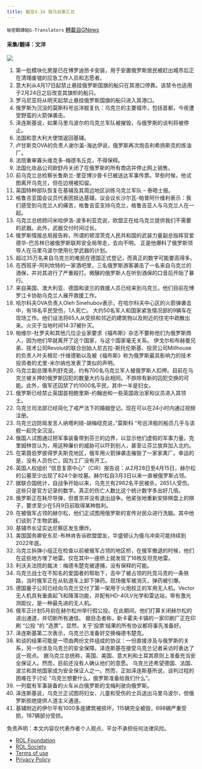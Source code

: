 ```yaml
---
title: 截至4.16 俄乌战事汇总
---
```

`秘密翻譯組G-Translators` [轉載自GNews](https://gnews.org/zh-hans/2357997/)

#### 采集/翻译：文洋
![](https://assets.gnews.org/wp-content/uploads/2022/04/16501355761.png)
1. 第一批模块化房屋已在博罗迪昂卡安装，用于安置俄罗斯居民被赶出城市后正在清理废墟的应急工作人员和志愿者。
2. 意大利从4月17日起禁止悬挂俄罗斯国旗的船只在其港口停靠。该禁令也适用于2月24日之后改变其旗帜的船只。
3. 罗马尼亚将从明天起禁止悬挂俄罗斯国旗的船只进入其港口。
4. 俄罗斯为沉没的莫斯科号巡洋舰复仇：乌克兰的主要城市，包括首都，今夜遭受野蛮的火箭弹袭击。
5. 泽连斯基说，如果马里乌波尔的乌克兰军队被摧毁，与俄罗斯的谈判将被停止。
6. 法国和意大利大使馆返回基辅。
7. 卢甘斯克OVA的负责人谢尔盖-海达伊说，俄罗斯再次炮击利希扬斯克的炼油厂。
8. 法院重审寡头维克多-梅德韦丘克，不得保释。
9. 法国化妆品公司欧舒丹关闭了在俄罗斯的所有商店并停止网上销售。
10. 前乌克兰总检察长鲁斯兰-里亚博沙普卡已被送达军事传票。早些时候，他试图离开乌克兰，但在边境被扣留。
11. 英国特种部队恢复在基辅及其周边地区训练乌克兰军队 – 泰晤士报。
12. 格鲁吉亚国会议员代表团抵达基辅，议会议长沙尔瓦-帕普阿什维利表示：我们感受到乌克兰人的痛苦，格鲁吉亚支持乌克兰，格鲁吉亚人与乌克兰人在一起。
13. 乌克兰总统顾问米哈伊洛-波多利亚克说，欧盟正在给乌克兰提供我们不需要的武器。此外，武器交付时间过长。
14. 俄罗斯情报总局报告称，所谓的顿涅茨克人民共和国的武装力量副总指挥官爱德华-巴苏林已被俄罗斯联邦安全局带走，去向不明。
正是他爆料了俄罗斯领导人在马里乌波尔使用化学武器的计划。
15. 超过35万名来自乌克兰的难民在德国正式登记，而真正的数字可能要高得多。
16. 在西班牙-阿利坎特的一家酒吧里，三名俄罗斯游客袭击了一名来自乌克兰的酒保，并对其进行了严重殴打。微醺的俄罗斯人在听到酒保的口音后开始了暴行。
17. 来自美国、澳大利亚、德国和波兰的救援人员已经来到乌克兰。他们目前在博罗江卡协助乌克兰人展开救援工作。
18. 哈尔科夫OVA负责人Oleh Sinehubov表示，在哈尔科夫中心区的火箭弹袭击中，有18名平民受伤，1人死亡。
大约50名军人和国家紧急情况部的9辆车在现场工作。他们设法将65人从受损和邻近的建筑物以及附近的住宅中疏散出来。火灾于当地时间14:37被扑灭。
19. 帕维尔-杜罗夫和其他几位企业家要求《福布斯》杂志不要称他们为俄罗斯商人，因为他们早就离开了这个国家，与这个国家毫无关系。
伊戈尔和布赫曼兄弟、技术公司Revolut的联合创始人尼古拉-斯托伦斯基、投资公司Millhouse的负责人叶夫根尼-什维德勒以及被《福布斯》称为俄罗斯最具影响力的技术投资者的尤里-米尔纳也发表了类似的声明。
20. 乌克兰副总理韦列舒克说，约有700名乌克兰军人被俄罗斯人扣押。目前在乌克兰被关押的俄罗斯囚犯的数量大约与此相同。不排除有新的囚犯交换的可能。此外，俄军还囚禁了约1000名平民，其中一半是妇女。
21. 俄罗斯已经禁止英国首相鲍里斯-约翰逊和一些英国政治家和议员进入其领土。
22. 乌克兰司法部已经简化了戒严法下的婚姻登记。现在可以在24小时内通过视频注册。
23. 乌克兰边防局发言人纳塔利娅-胡梅纽克说，”莫斯科 “号巡洋舰的船员几乎与该舰一起完全沉没。
24. 俄国人试图通过把军事装备带到芬兰的边界，以显示他们虚假的军事力量。克里姆林宫认为，用这种廉价的威胁可以吓到别人，甚至让芬兰放弃加入北约。
25. 在第聂伯罗彼得罗夫斯克地区，俄军用火箭弹袭击摧毁了一家家禽厂。幸运的是，没有人员伤亡，因为工厂没有开工。
26. 英国人权组织 “信息复原中心”（CIR）报告说：从2月28日至4月15日，赫尔松的公墓至少出现了824个新坟墓。赫尔松自3月3日以来一直被俄罗斯占领。
27. 据联合国统计，自战争开始以来，乌克兰有2982名平民被杀，2651人受伤。
这些只是官方记录的数字。真正的伤亡人数比这个统计数字多出好几倍。
28. 俄罗斯正在耗尽导弹，但普京并没有退出战争。他紧张地重新安排棋盘上的棋子，要求至少在5月9日前取得某种胜利。
29. 在被俄军占领的赫尔松，他们正试图用俄罗斯的宣传对民众进行洗脑。其中他们谈到了生物武器。
30. 基辅市长证实达尼察区发生爆炸。
31. 美国国务卿安东尼-布林肯告诉欧盟盟友，华盛顿认为俄乌冲突可能持续到2022年底。
32. 乌克兰拆弹小组正在检查以前被俄军占领的地区桥，在俄军撤退的时候，他们在这些地方埋了地雷。仅在其中一座桥上就发现了16枚反坦克地雷。
33. 利沃夫法院的裁决：梅德韦楚克被逮捕，没有保释的可能。
34. 乌克兰战士在不知名的爱国者的帮助下，击中了被占领的托克马克的一条铁路，当时俄军正在从轨道车上卸下弹药。现场俄军被消灭，弹药被引爆。
35. 德国量子公司已经向乌克兰交付了第一架用于火炮校正的军用无人机。Vector无人机具有垂直起飞和降落功能，并配有HD-40LV光学和雷达站，带有激光测距仪，是一种最先进的无人机。
36. 俄军正计划5月初在赫尔松州举行假公投。在此期间，他们打算关闭赫尔松的进出通道，并切断所有通信。
据目击者称，新卡霍夫卡镇的一家印刷厂正在印刷 “公投 “的 “选票”。显然，关于’投票’结果的所有协议都将事先准备好。
37. 泽连斯基第二次表示，乌克兰已准备好交换梅德韦楚克。
38. 和谈的结果可能是一项由两份文件组成的协议：一份直接涉及与俄罗斯的关系，另一份涉及乌克兰的安全保障。泽连斯基在接受乌克兰记者采访时表达了这一观点。
据乌克兰总统称，英国、美国、意大利和土耳其原则上准备充当安全保证人。然而，目前还没有人确认他们的意愿。
乌克兰还希望德国、法国、波兰和其他国家成为安全保证人之一。然而，正如泽连斯基所说，谈判过程的困难在于讨论 “乌克兰想要什么，俄罗斯准备给我们什么”。
39. 一列载有军事装备的火车从白俄罗斯的戈梅利驶向俄罗斯。
40. 泽连斯基说，乌克兰正试图将妇女、儿童和受伤的士兵送出马里乌波尔，但俄罗斯拒绝提供人道主义通道。
41. 基辅附近的伊尔平有1000多座建筑被损坏。115辆完全被毁，698辆严重受损，187辆部分受损。


 

免责声明：本文内容仅代表作者个人观点，平台不承担任何法律风险。

- [ROL Foundation](https://rolfoundation.org/)
- [ROL Society](https://rolsociety.org/)
- [Terms of use](https://gnews.org/terms-of-use-3/)
- [Privacy Policy](https://gnews.org/privacy-policy/)
